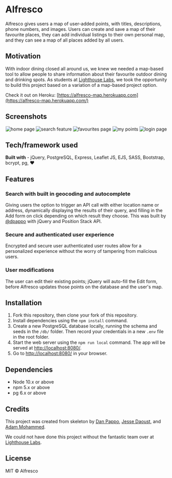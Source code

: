 # Alfresco

Alfresco gives users a map of user-added points, with titles, descriptions, phone numbers, and images. Users can create and save a map of their favourite places, they can add individual listings to their own personal map, and they can see a map of all places added by all users. 

## Motivation

With indoor dining closed all around us, we knew we needed a map-based tool to allow people to share information about their favourite outdoor dining and drinking spots. As students at [Lighthouse Labs](https://www.lighthouselabs.ca/), we took the opportunity to build this project based on a variation of a map-based project option.

Check it out on Heroku: [https://alfresco-map.herokuapp.com](https://alfresco-map.herokuapp.com/)

## Screenshots

<p align="center">
  <img src="/images/home.png" alt="home page" />
  <img src="/images/add.gif" alt="search feature" />
  <img src="/images/fav.png" alt="favourites page" />
  <img src="/images/mine.png" alt="my points" />
  <img src="/images/login.png" alt="login page" />
</p>

## Tech/framework used

**Built with** - jQuery, PostgreSQL, Express, Leaflet JS, EJS, SASS, Bootstrap, bcrypt, pg, ❤️

## Features

### Search with built in geocoding and autocomplete

Giving users the option to trigger an API call with either location name or address, dynamically displaying the results of their query, and filling in the Add form on click depending on which result they choose. This was built by [@dpappo](https://github.com/dpappo) with jQuery and Position Stack API.

### Secure and authenticated user experience

Encrypted and secure user authenticated user routes allow for a personalized experience without the worry of tampering from malicious users.

### User modifications

The user can edit their existing points; jQuery will auto-fill the Edit form, before Alfresco updates those points on the database and the user's map.

## Installation

1. Fork this repository, then clone your fork of this repository.
2. Install dependencies using the `npm install` command.
3. Create a new PostgreSQL database locally, running the schema and seeds in the `/db/` folder. Then record your credentials in a new `.env` file in the root folder.
4. Start the web server using the `npm run local` command. The app will be served at [http://localhost:8080/](http://localhost:8080/).
5. Go to [http://localhost:8080/](http://localhost:8080/) in your browser.

## Dependencies

- Node 10.x or above
- npm 5.x or above
- pg 6.x or above

## Credits

This project was created from skeleton by [Dan Pappo](https://github.com/dpappo), [Jesse Daoust](https://github.com/jessedxi), and [Adam Mohammed](https://github.com/adamm13). 

We could not have done this project without the fantastic team over at [Lighthouse Labs](https://www.lighthouselabs.ca/). 

## License

MIT © Alfresco